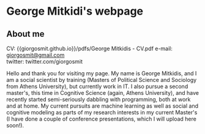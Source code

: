 # George Mitkidi's webpage



## About me

CV: {{giorgosmit.github.io}}/pdfs/George Mitkidis - CV.pdf
e-mail: giorgosmit@gmail.com	
twitter: twitter.com/giorgosmit

Hello and thank you for visiting my page. My name is George Mitkidis, and I am a social scientist by training (Masters of Political Science and Sociology from Athens University), but currently work in IT. I also pursue a second master's, this time in Cognitive Science (again, Athens University), and have recently started semi-seriously dabbling with programming, both at work and at home. My current pursuits are machine learning as well as social and cognitive modeling as parts of my research interests in my current Master's (I have done a couple of conference presentations, which I will upload here soon!).
